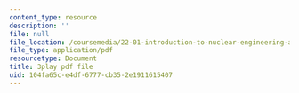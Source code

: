 ```yaml
---
content_type: resource
description: ''
file: null
file_location: /coursemedia/22-01-introduction-to-nuclear-engineering-and-ionizing-radiation-fall-2016/104fa65ce4df6777cb352e1911615407_nAtTW8ZW33s.pdf
file_type: application/pdf
resourcetype: Document
title: 3play pdf file
uid: 104fa65c-e4df-6777-cb35-2e1911615407
---
```

